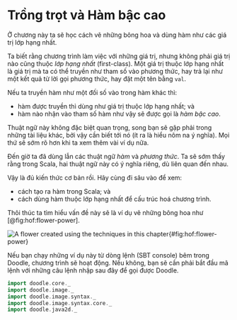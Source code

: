 # Trồng trọt và Hàm bậc cao

Ở chương này ta sẽ học cách vẽ những bông hoa và dùng hàm như các giá trị lớp hạng nhất.

Ta biết rằng chương trình làm việc với những giá trị, nhưng không phải giá trị nào cũng thuộc *lớp hạng nhất* (first-class). Một giá trị thuộc lớp hạng nhất là giá trị mà ta có thể truyền như tham số vào phương thức, hay trả lại như một kết quả từ lời gọi phương thức, hay đặt một tên bằng `val`.

Nếu ta truyền hàm như một đối số vào trong hàm khác thì:

- hàm được truyền thì dùng như giá trị thuộc lớp hạng nhất; và 
- hàm nào nhận vào tham số hàm như vậy sẽ được gọi là *hàm bậc cao*.

Thuật ngữ này không đặc biệt quan trọng, song bạn sẽ gặp phải trong những tài liệu khác, bởi vậy cần biết tới nó (ít ra là hiểu nôm na ý nghĩa).
Mọi thứ sẽ sớm rõ hơn khi ta xem thêm vài ví dụ nữa.

Đến giờ ta đã dùng lẫn các thuật ngữ *hàm* và *phương thức*.
Ta sẽ sớm thấy rằng trong Scala, hai thuật ngữ này có ý nghĩa riêng, dù liên quan đến nhau.

Vậy là đủ kiến thức cơ bản rồi. Hãy cùng đi sâu vào để xem:

- cách tạo ra hàm trong Scala; và
- cách dùng hàm thuộc lớp hạng nhất để cấu trúc hoá chương trình.

Thôi thúc ta tìm hiểu vấn đề này sẽ là ví dụ vẽ những bông hoa như [@fig:hof:flower-power].

![A flower created using the techniques in this chapter](src/pages/hof/flower-power.pdf+svg){#fig:hof:flower-power}

<div class="callout callout-info">
Nếu bạn chạy những ví dụ này từ dòng lệnh (SBT console) bêm trong Doodle, chương trình sẽ hoạt động. Nếu không, bạn sẽ cần phải bắt đầu mã lệnh với những câu lệnh nhập sau đây để gọi được Doodle.

```scala mdoc:silent
import doodle.core._
import doodle.image._
import doodle.image.syntax._
import doodle.image.syntax.core._
import doodle.java2d._
```
</div>
